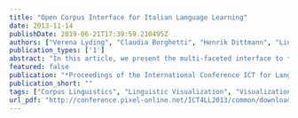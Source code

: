 ```yaml
---
title: "Open Corpus Interface for Italian Language Learning"
date: 2013-11-14
publishDate: 2019-06-21T17:39:59.210495Z
authors: ["Verena Lyding", "Claudia Borghetti", "Henrik Dittmann", "Lionel Nicolas", "Egon Stemle"]
publication_types: ['1']
abstract: "In this article, we present the multi-faceted interface to the open PAISÀ corpus of Italian. Created within the project PAISÀ (Piattaforma per l’Apprendimento dell’Italiano Su corpora Annotati) [1], the corpus is designed to be freely available for non-commercial processing, usage and distribution by the public. Hence, this automatically annotated corpus (for lemma, part-of-speech and dependency information) is exclusively composed of documents licensed under Creative Commons (CC) licenses [2].The dedicated corpus interface is designed to provide flexible, powerful, and easy-to-use modes of corpus access, with the objective to support language learning, language practicing and linguistic analyses. We present in detail the interface’s functionalities and discuss the underlying design decisions. We introduce the four principal components of the interface, describe supported display formats and present two specific features added to increase the interface's relevance for language learning. The main search components are (1) a basic search that adopts a \"Google-style\" search box, (2) an advanced search that provides elaborated graphical search options, and (3) a search that makes use of the powerful CQP query language of the Open Corpus Workbench [3]. In addition, (4) a filter interface for retrieving full-text corpus documents based on keyword searches is available. It is likewise providing the means for building temporary sub-corpora for specific topics. Users can choose among different display formats for the search results. Besides the established KWIC (KeyWord In Context) and full sentence views, graphical representations of the dependency relation information as well as keyword distributions are available. These dynamic displays are based on a visualisation for dependency graphs [4] and one for Word Clouds [5], which build on latest developments in information visualisation for language data. Two special features for novice learners are integrated into each search component. The first feature is a function for restricting search results to sentences of limited complexity. Search results are automatically filtered based on formal text characteristics such as sentence length, vocabulary, etc. The second is the supply of pre-defined search queries for linguistic constructions such as sentences in passive voice, questions, etc. Finally, we show how the PAISÀ interface can be employed in different language teaching tasks. In particular, we present a complete unit of work aimed at learners of Italian (CEFR level A2/B1) and centered on students’ direct use of the interface and its functionalities. By doing so, we are giving concrete examples for targeted searches and interactions with the provided language material, as well as an exemplification of how the use of the corpus can be integrated with communicative language activities in the classroom."
featured: false
publication: "*Proceedings of the International Conference ICT for Language Learning, 6th edition*"
publication_short: ""
tags: ["Corpus Linguistics", "Linguistic Visualization", "Visualization"]
url_pdf: "http://conference.pixel-online.net/ICT4LL2013/common/download/Paper_pdf/270-ITL56-FP-Lyding-ICT2013.pdf"
---
```


